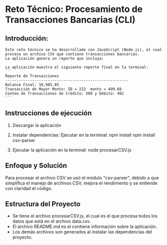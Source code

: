 # Reto Técnico: Procesamiento de Transacciones Bancarias (CLI)

## Introducción:
	Este reto técnico se ha desarrollado con JavaScript (Node.js), el cual procesa un archivo CSV que contiene transacciones bancarias.
	La aplicación genera un reporte que incluya:

	La aplicación muestra el siguiente reporte final en la terminal: 
	```
	Reporte de Transacciones
	-------------------------------------------------------
	Balance Final: 10,985.85
	Transacción de Mayor Monto: ID = 222  monto = 499.69
	Conteo de Transacciones de Crédito: 508 y Débito: 492   
	```

## Instrucciones de ejecución
   1. Descargar la aplicación

   2. Instalar dependencias:
      Ejecutar en la terminal: 
      npm install 
      npm install csv-parser

   3. Ejecutar la aplicación en la terminal:
      node procesarCSV.js

## Enfoque y Solución
   Para procesar el archivo CSV se usó el módulo "csv-parser", debido a que simplifica el manejo de archivos CSV, mejora el rendimiento y se entiende con claridad el código.    

## Estructura del Proyecto
   - Se tiene el archivo procesarCSV.js, el cual es el que procesa todos los datos que está en el archivo data.csv.
   - El archivo README.md es el contiene información sobre la aplicación. 
   - Los demás archivos son generados al instalar las dependencias del proyecto.